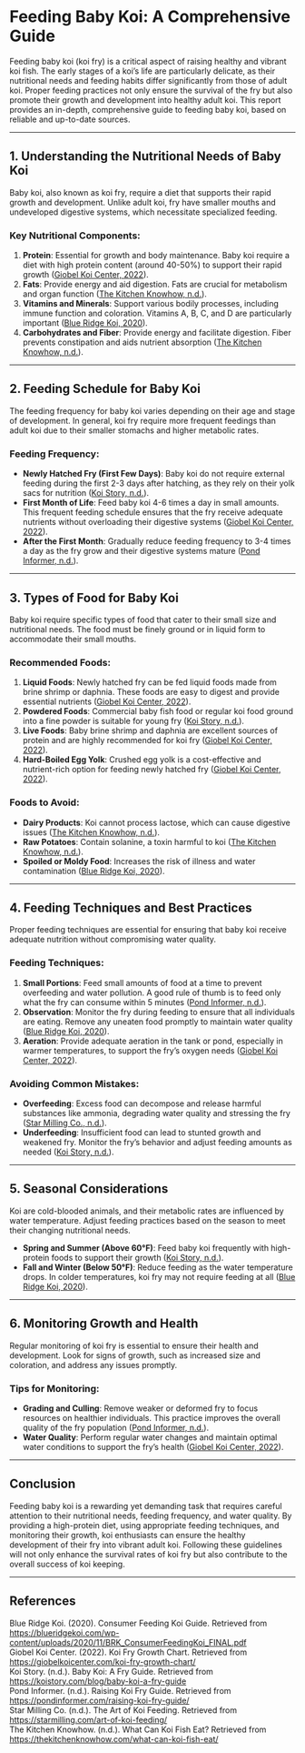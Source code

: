 # Feeding Baby Koi: A Comprehensive Guide

Feeding baby koi (koi fry) is a critical aspect of raising healthy and vibrant koi fish. The early stages of a koi’s life are particularly delicate, as their nutritional needs and feeding habits differ significantly from those of adult koi. Proper feeding practices not only ensure the survival of the fry but also promote their growth and development into healthy adult koi. This report provides an in-depth, comprehensive guide to feeding baby koi, based on reliable and up-to-date sources.

---

## 1. Understanding the Nutritional Needs of Baby Koi

Baby koi, also known as koi fry, require a diet that supports their rapid growth and development. Unlike adult koi, fry have smaller mouths and undeveloped digestive systems, which necessitate specialized feeding.

### Key Nutritional Components:
1. **Protein**: Essential for growth and body maintenance. Baby koi require a diet with high protein content (around 40-50%) to support their rapid growth ([Giobel Koi Center, 2022](https://giobelkoicenter.com/koi-fry-growth-chart/)).
2. **Fats**: Provide energy and aid digestion. Fats are crucial for metabolism and organ function ([The Kitchen Knowhow, n.d.](https://thekitchenknowhow.com/what-can-koi-fish-eat/)).
3. **Vitamins and Minerals**: Support various bodily processes, including immune function and coloration. Vitamins A, B, C, and D are particularly important ([Blue Ridge Koi, 2020](https://blueridgekoi.com/wp-content/uploads/2020/11/BRK_ConsumerFeedingKoi_FINAL.pdf)).
4. **Carbohydrates and Fiber**: Provide energy and facilitate digestion. Fiber prevents constipation and aids nutrient absorption ([The Kitchen Knowhow, n.d.](https://thekitchenknowhow.com/what-can-koi-fish-eat/)).

---

## 2. Feeding Schedule for Baby Koi

The feeding frequency for baby koi varies depending on their age and stage of development. In general, koi fry require more frequent feedings than adult koi due to their smaller stomachs and higher metabolic rates.

### Feeding Frequency:
- **Newly Hatched Fry (First Few Days)**: Baby koi do not require external feeding during the first 2-3 days after hatching, as they rely on their yolk sacs for nutrition ([Koi Story, n.d.](https://koistory.com/blog/baby-koi-a-fry-guide)).
- **First Month of Life**: Feed baby koi 4-6 times a day in small amounts. This frequent feeding schedule ensures that the fry receive adequate nutrients without overloading their digestive systems ([Giobel Koi Center, 2022](https://giobelkoicenter.com/koi-fry-growth-chart/)).
- **After the First Month**: Gradually reduce feeding frequency to 3-4 times a day as the fry grow and their digestive systems mature ([Pond Informer, n.d.](https://pondinformer.com/raising-koi-fry-guide/)).

---

## 3. Types of Food for Baby Koi

Baby koi require specific types of food that cater to their small size and nutritional needs. The food must be finely ground or in liquid form to accommodate their small mouths.

### Recommended Foods:
1. **Liquid Foods**: Newly hatched fry can be fed liquid foods made from brine shrimp or daphnia. These foods are easy to digest and provide essential nutrients ([Giobel Koi Center, 2022](https://giobelkoicenter.com/koi-fry-growth-chart/)).
2. **Powdered Foods**: Commercial baby fish food or regular koi food ground into a fine powder is suitable for young fry ([Koi Story, n.d.](https://koistory.com/blog/baby-koi-a-fry-guide)).
3. **Live Foods**: Baby brine shrimp and daphnia are excellent sources of protein and are highly recommended for koi fry ([Giobel Koi Center, 2022](https://giobelkoicenter.com/koi-fry-growth-chart/)).
4. **Hard-Boiled Egg Yolk**: Crushed egg yolk is a cost-effective and nutrient-rich option for feeding newly hatched fry ([Giobel Koi Center, 2022](https://giobelkoicenter.com/koi-fry-growth-chart/)).

### Foods to Avoid:
- **Dairy Products**: Koi cannot process lactose, which can cause digestive issues ([The Kitchen Knowhow, n.d.](https://thekitchenknowhow.com/what-can-koi-fish-eat/)).
- **Raw Potatoes**: Contain solanine, a toxin harmful to koi ([The Kitchen Knowhow, n.d.](https://thekitchenknowhow.com/what-can-koi-fish-eat/)).
- **Spoiled or Moldy Food**: Increases the risk of illness and water contamination ([Blue Ridge Koi, 2020](https://blueridgekoi.com/wp-content/uploads/2020/11/BRK_ConsumerFeedingKoi_FINAL.pdf)).

---

## 4. Feeding Techniques and Best Practices

Proper feeding techniques are essential for ensuring that baby koi receive adequate nutrition without compromising water quality.

### Feeding Techniques:
1. **Small Portions**: Feed small amounts of food at a time to prevent overfeeding and water pollution. A good rule of thumb is to feed only what the fry can consume within 5 minutes ([Pond Informer, n.d.](https://pondinformer.com/raising-koi-fry-guide/)).
2. **Observation**: Monitor the fry during feeding to ensure that all individuals are eating. Remove any uneaten food promptly to maintain water quality ([Blue Ridge Koi, 2020](https://blueridgekoi.com/wp-content/uploads/2020/11/BRK_ConsumerFeedingKoi_FINAL.pdf)).
3. **Aeration**: Provide adequate aeration in the tank or pond, especially in warmer temperatures, to support the fry’s oxygen needs ([Giobel Koi Center, 2022](https://giobelkoicenter.com/koi-fry-growth-chart/)).

### Avoiding Common Mistakes:
- **Overfeeding**: Excess food can decompose and release harmful substances like ammonia, degrading water quality and stressing the fry ([Star Milling Co., n.d.](https://starmilling.com/art-of-koi-feeding/)).
- **Underfeeding**: Insufficient food can lead to stunted growth and weakened fry. Monitor the fry’s behavior and adjust feeding amounts as needed ([Koi Story, n.d.](https://koistory.com/blog/baby-koi-a-fry-guide)).

---

## 5. Seasonal Considerations

Koi are cold-blooded animals, and their metabolic rates are influenced by water temperature. Adjust feeding practices based on the season to meet their changing nutritional needs.

- **Spring and Summer (Above 60°F)**: Feed baby koi frequently with high-protein foods to support their growth ([Koi Story, n.d.](https://koistory.com/blog/baby-koi-a-fry-guide)).
- **Fall and Winter (Below 50°F)**: Reduce feeding as the water temperature drops. In colder temperatures, koi fry may not require feeding at all ([Blue Ridge Koi, 2020](https://blueridgekoi.com/wp-content/uploads/2020/11/BRK_ConsumerFeedingKoi_FINAL.pdf)).

---

## 6. Monitoring Growth and Health

Regular monitoring of koi fry is essential to ensure their health and development. Look for signs of growth, such as increased size and coloration, and address any issues promptly.

### Tips for Monitoring:
- **Grading and Culling**: Remove weaker or deformed fry to focus resources on healthier individuals. This practice improves the overall quality of the fry population ([Pond Informer, n.d.](https://pondinformer.com/raising-koi-fry-guide/)).
- **Water Quality**: Perform regular water changes and maintain optimal water conditions to support the fry’s health ([Giobel Koi Center, 2022](https://giobelkoicenter.com/koi-fry-growth-chart/)).

---

## Conclusion

Feeding baby koi is a rewarding yet demanding task that requires careful attention to their nutritional needs, feeding frequency, and water quality. By providing a high-protein diet, using appropriate feeding techniques, and monitoring their growth, koi enthusiasts can ensure the healthy development of their fry into vibrant adult koi. Following these guidelines will not only enhance the survival rates of koi fry but also contribute to the overall success of koi keeping.

---

## References

Blue Ridge Koi. (2020). Consumer Feeding Koi Guide. Retrieved from https://blueridgekoi.com/wp-content/uploads/2020/11/BRK_ConsumerFeedingKoi_FINAL.pdf  
Giobel Koi Center. (2022). Koi Fry Growth Chart. Retrieved from https://giobelkoicenter.com/koi-fry-growth-chart/  
Koi Story. (n.d.). Baby Koi: A Fry Guide. Retrieved from https://koistory.com/blog/baby-koi-a-fry-guide  
Pond Informer. (n.d.). Raising Koi Fry Guide. Retrieved from https://pondinformer.com/raising-koi-fry-guide/  
Star Milling Co. (n.d.). The Art of Koi Feeding. Retrieved from https://starmilling.com/art-of-koi-feeding/  
The Kitchen Knowhow. (n.d.). What Can Koi Fish Eat? Retrieved from https://thekitchenknowhow.com/what-can-koi-fish-eat/  
